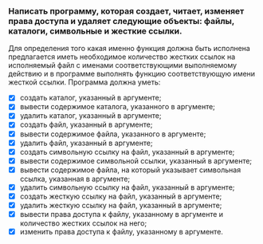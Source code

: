  ### Написать программу, которая создает, читает, изменяет права доступа и удаляет следующие объекты: файлы, каталоги, символьные и жесткие ссылки.
Для определения того какая именно функция должна быть исполнена
предлагается иметь необходимое количество жестких ссылок на исполняемый
файл с именами соответствующими выполняемому действию и в программе
выполнять функцию соответствующую имени жесткой ссылки. Программа
должна уметь:
- [X] создать каталог, указанный в аргументе;
- [X] вывести содержимое каталога, указанного в аргументе;
- [X] удалить каталог, указанный в аргументе;
- [X] создать файл, указанный в аргументе;
- [X] вывести содержимое файла, указанного в аргументе;
- [X] удалить файл, указанный в аргументе;
- [X] создать символьную ссылку на файл, указанный в аргументе;
- [X] вывести содержимое символьной ссылки, указанный в аргументе;
- [X] вывести содержимое файла, на который указывает символьная ссылка,
указанная в аргументе;
- [X] удалить символьную ссылку на файл, указанный в аргументе;
- [X] создать жесткую ссылку на файл, указанный в аргументе;
- [X] удалить жесткую ссылку на файл, указанный в аргументе;
- [X] вывести права доступа к файлу, указанному в аргументе и количество
жестких ссылок на него;
- [X] изменить права доступа к файлу, указанному в аргументе.
